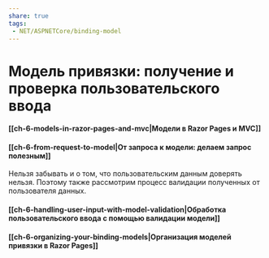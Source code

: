 ```yaml
---
share: true
tags:
 - NET/ASPNETCore/binding-model
---
```

# Модель привязки: получение и проверка пользовательского ввода
#### [[ch-6-models-in-razor-pages-and-mvc|Модели в Razor Pages и MVC]]
#### [[ch-6-from-request-to-model|От запроса к модели: делаем запрос полезным]]
Нельзя забывать и о том, что пользовательским данным доверять нельзя. Поэтому также рассмотрим процесс валидации полученных от пользователя данных.
#### [[ch-6-handling-user-input-with-model-validation|Обработка пользовательского ввода с помощью валидации модели]]
#### [[ch-6-organizing-your-binding-models|Организация моделей привязки в Razor Pages]]